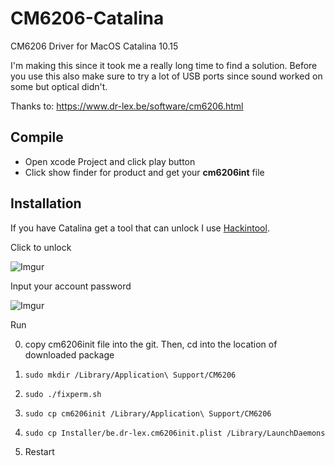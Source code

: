 # CM6206-Catalina
CM6206 Driver for MacOS Catalina 10.15

I'm making this since it took me a really long time to find a solution. Before you use this also make sure to try a lot of USB ports since sound worked on some but optical didn't. 

Thanks to: https://www.dr-lex.be/software/cm6206.html

## Compile 
* Open xcode Project and click play button 
* Click show finder for product and get your **cm6206int** file  

## Installation 

If you have Catalina get a tool that can unlock I use [Hackintool](https://github.com/headkaze/Hackintool). 

Click to unlock

![Imgur](https://i.imgur.com/2whO5kc.png)

Input your account password

![Imgur](https://i.imgur.com/zus6Pvr.png)

Run 

0. copy cm6206init file into the git. Then, cd into the location of downloaded package
  
1. ``sudo mkdir /Library/Application\ Support/CM6206``

2. ``sudo ./fixperm.sh``

3. ``sudo cp cm6206init /Library/Application\ Support/CM6206``

4. ``sudo cp Installer/be.dr-lex.cm6206init.plist /Library/LaunchDaemons``

5. Restart 
